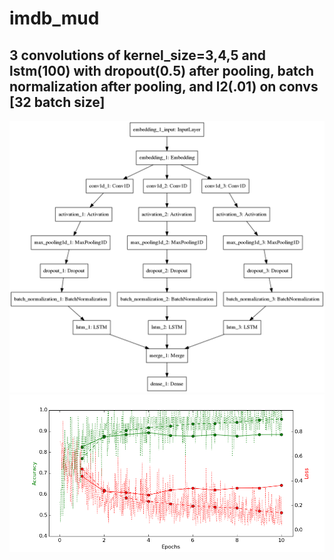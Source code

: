 # imdb_mud

## 3 convolutions of kernel_size=3,4,5 and lstm(100) with dropout(0.5) after pooling, batch normalization after pooling, and l2(.01) on convs [32 batch size]

![diagram](https://github.com/ayenter/imdb_mud/blob/master/model_16/m16_diagram.png)
![graph](https://github.com/ayenter/imdb_mud/blob/master/model_16/m16_r1_e10_graph.png)